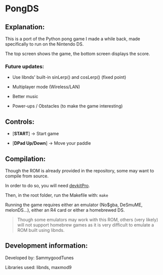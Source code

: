 # PongDS

## Explanation:

This is a port of the Python pong game I made a while back, made specifically to run on the Nintendo DS.

The top screen shows the game, the bottom screen displays the score.

### Future updates:

- Use libnds' built-in sinLerp() and cosLerp() (fixed point)

- Multiplayer mode (Wireless/LAN)

- Better music

- Power-ups / Obstacles (to make the game interesting)

## Controls:

- [**START**] -> Start game


- [**DPad Up/Down**] -> Move your paddle

## Compilation:

Though the ROM is already provided in the repository, some may want to compile from source.

In order to do so, you will need [devkitPro](https://github.com/devkitPro/installer/releases).

Then, in the root folder, run the Makefile with: `make`

Running the game requires either an emulator (No$gba, DeSmuME, melonDS...), either an R4 card or either a homebrewed DS.

> Though some emulators may work with this ROM, others (very likely) will not support homebrew games as it is very difficult to emulate a ROM built using libnds.

## Development information:

Developed by: SammygoodTunes

Libraries used: libnds, maxmod9
